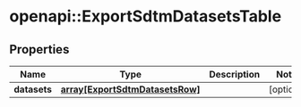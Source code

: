 # openapi::ExportSdtmDatasetsTable


## Properties
Name | Type | Description | Notes
------------ | ------------- | ------------- | -------------
**datasets** | [**array[ExportSdtmDatasetsRow]**](ExportSdtmDatasetsRow.md) |  | [optional] 


